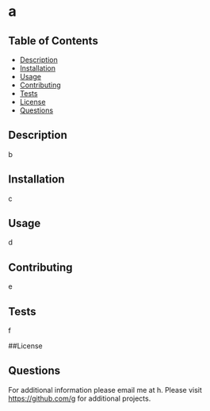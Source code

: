 # a


  ## Table of Contents

  * [Description](#description)
  * [Installation](#installation)
  * [Usage](#usage)
  * [Contributing](#contributing)
  * [Tests](#tests)
  * [License](#license)
  * [Questions](#questions)

## Description
b

## Installation
c

## Usage
d

## Contributing
e

## Tests
f

##License



## Questions
For additional information please email me at h. Please visit https://github.com/g for additional projects.

